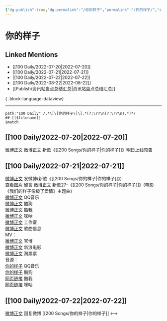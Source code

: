```yaml
---
{"dg-publish":true,"dg-permalink":"/你的样子","permalink":"/你的样子/","created":"2022-12-06T16:33:09.000+08:00","updated":"2023-04-10T15:33:15.000+08:00"}
---
```


# 你的样子

## Linked Mentions
- [[100 Daily/2022-07-20\|2022-07-20]]
- [[100 Daily/2022-07-21\|2022-07-21]]
- [[100 Daily/2022-07-22\|2022-07-22]]
- [[100 Daily/2022-08-22\|2022-08-22]]
- [[Publish/资讯站盘点总结汇总\|资讯站盘点总结汇总]]

{ .block-language-dataview}

---

```expander
path:"100 Daily" /.*\[\[你的样子\]\].*(?:\r?\n(?!\r?\n).*)*/
## [[$filename]]
$match
```
## [[100 Daily/2022-07-20\|2022-07-20]]
[微博正文](https://m.weibo.cn/1883007604/4793366980599663) [微博正文](https://m.weibo.cn/5248300719/4793368749807718) 新歌《[[200 Songs/你的样子\|你的样子]]》明日上线预告
## [[100 Daily/2022-07-21\|2022-07-21]]
[微博正文](https://weibo.com/1736988591/LDhfMk0wQ) 发微博(新歌《[[200 Songs/你的样子\|你的样子]]》)  
[查看图片](https://wx4.sinaimg.cn/large/0088n2Pggy1h4exseacn3j30yi0ctq41.jpg) 留言 [微博正文](https://m.weibo.cn/1670697373/4793609650441774)
新歌27-《[[200 Songs/你的样子\|你的样子]]》(电影《我们的样子像极了爱情》主题曲)  
[微博正文](https://weibo.com/2169129705/LDhbx37JR) QQ音乐  
[微博正文](https://weibo.com/1665103091/LDhbPpwbb) 酷狗  
[微博正文](https://weibo.com/1738434147/LDhbVj42a) 酷我  
[微博正文](https://weibo.com/1867028705/LDhbx37FN) 咪咕  
[微博正文](https://weibo.com/7478855230/LDhfDufZd) 工作室  
[微博正文](https://weibo.com/6466290670/LDhgqeEhv) 歌曲信息  
MV：  
[微博正文](https://weibo.com/1883007604/LDcc1ynsv) 官博  
[微博正文](https://weibo.com/1623886424/LDhb71QeL) 新浪电影  
[微博正文](https://weibo.com/2095820504/LDhf8poh9) 淘票票  
音源：  
[你的样子](https://weibo.cn/sinaurl?u=https%3A%2F%2Fi.y.qq.com%2Fv8%2Fplaysong.html%3Fsongid%3D368163540%26source%3Dyqq%26ADTAG%3Dhz_wb_sf%26channelId%3D10081987) QQ音乐  
[你的样子](https://weibo.cn/sinaurl?u=https%3A%2F%2Ft4.kugou.com%2Fsong.html%3Fid%3D2gMT32ezBV3) 酷狗  
[网页链接](https://weibo.cn/sinaurl?u=http%3A%2F%2Fm.kuwo.cn%2Fnewh5app%2Fplay_detail%2F228514626) 酷我  
[网页链接](https://weibo.cn/sinaurl?u=https%3A%2F%2Fh5.nf.migu.cn%2Fapp%2Fv4%2Fp%2Fshare%2Fsong%2Findex.html%3Fid%3D600919000007861924) 咪咕
## [[100 Daily/2022-07-22\|2022-07-22]]
[微博正文](https://weibo.com/1736988591/LDhfMk0wQ) 回复微博 [[200 Songs/你的样子\|你的样子]]
<-->